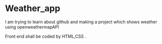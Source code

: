 # Weather_app
I am trying to learn about github and making a project which shows weather using openweathermapAPI

Front end shall be coded by HTML,CSS .

